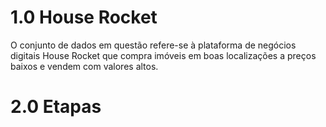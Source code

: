 # 1.0 House Rocket
O conjunto de dados em questão refere-se à plataforma de negócios digitais House Rocket que compra imóveis em boas localizações a preços baixos e vendem com valores altos.

# 2.0 Etapas 


